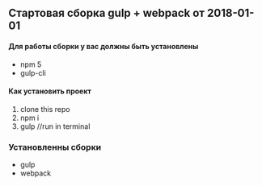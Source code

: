 ## Стартовая сборка gulp + webpack от 2018-01-01

#### Для работы сборки у вас должны быть установлены
* npm 5
* gulp-cli

#### Как установить проект

1. clone this repo 
2. npm i
3. gulp //run in terminal

### Установленны сборки

* gulp
* webpack